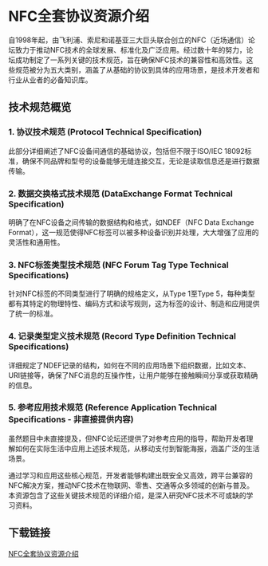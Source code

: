 # NFC全套协议资源介绍

自1998年起，由飞利浦、索尼和诺基亚三大巨头联合创立的NFC（近场通信）论坛致力于推动NFC技术的全球发展、标准化及广泛应用。经过数十年的努力，论坛成功制定了一系列关键的技术规范，旨在确保NFC技术的兼容性和高效性。这些规范被分为五大类别，涵盖了从基础的协议到具体的应用场景，是技术开发者和行业从业者的必备知识库。

## 技术规范概览

### 1. 协议技术规范 (Protocol Technical Specification)
此部分详细阐述了NFC设备间通信的基础协议，包括但不限于ISO/IEC 18092标准，确保不同品牌和型号的设备能够无缝连接交互，无论是读取信息还是进行数据传输。

### 2. 数据交换格式技术规范 (DataExchange Format Technical Specification)
明确了在NFC设备之间传输的数据结构和格式，如NDEF（NFC Data Exchange Format），这一规范使得NFC标签可以被多种设备识别并处理，大大增强了应用的灵活性和通用性。

### 3. NFC标签类型技术规范 (NFC Forum Tag Type Technical Specifications)
针对NFC标签的不同类型进行了明确的规格定义，从Type 1至Type 5，每种类型都有其特定的物理特性、编码方式和读写规则，这为标签的设计、制造和应用提供了统一的标准。

### 4. 记录类型定义技术规范 (Record Type Definition Technical Specifications)
详细规定了NDEF记录的结构，如何在不同的应用场景下组织数据，比如文本、URI链接等，确保了NFC消息的互操作性，让用户能够在接触瞬间分享或获取精确的信息。

### 5. 参考应用技术规范 (Reference Application Technical Specifications - 非直接提供内容)
虽然题目中未直接提及，但NFC论坛还提供了对参考应用的指导，帮助开发者理解如何在实际生活中应用上述技术规范，从移动支付到智能海报，涵盖广泛的生活场景。

通过学习和应用这些核心规范，开发者能够构建出既安全又高效，跨平台兼容的NFC解决方案，推动NFC技术在物联网、零售、交通等众多领域的创新与普及。本资源包含了这些关键技术规范的详细介绍，是深入研究NFC技术不可或缺的学习资料。

## 下载链接

[NFC全套协议资源介绍](https://pan.quark.cn/s/f57cdda0f310)
